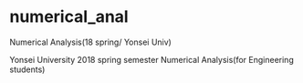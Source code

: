 # numerical_anal
Numerical Analysis(18 spring/ Yonsei Univ)

Yonsei University 2018 spring semester Numerical Analysis(for Engineering students)
